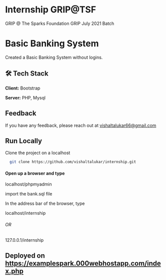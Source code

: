 
  # Internship GRIP@TSF
GRIP @ The Sparks Foundation
GRIP July 2021 Batch

# Basic Banking System

Created a Basic Banking System without logins.



  

##  🛠 Tech Stack

**Client:** Bootstrap

**Server:** PHP, Mysql


  
## Feedback

If you have any feedback, please reach out at vishaltalukar66@gmail.com

  
## Run Locally

Clone the project on a localhost

```bash
  git clone https://github.com/vishaltalukar/internship.git
```
#### Open up a browser and type

localhost/phpmyadmin

import the bank.sql file

In the address bar of the browser, type

localhost/internship  
###### OR
 127.0.0.1/internship

 ## Deployed on https://examplespark.000webhostapp.com/index.php
